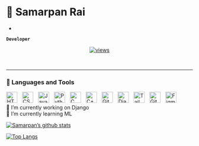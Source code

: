 # 🥟 Samarpan Rai
-

**`Developer`**

<p align="center">
  <a href="https://github.com/samarpan-rai11/Simple-View-Counter">
    <img alt="views" title="GitHub profile views" src=""/></a>
</p>

<br>

---

### 🧰 Languages and Tools

<img align="left" alt="HTML" width="30px" style="padding-right:10px;" src="https://cdn.jsdelivr.net/gh/devicons/devicon/icons/html5/html5-plain.svg" />
<img align="left" alt="CSS" width="30px" style="padding-right:10px;" src="https://cdn.jsdelivr.net/gh/devicons/devicon/icons/css3/css3-plain.svg" />
<img align="left" alt="JavaScript" width="30px" style="padding-right:10px;" src="https://cdn.jsdelivr.net/gh/devicons/devicon/icons/javascript/javascript-plain.svg" />
<img align="left" alt="Python" width="30px" style="padding-right:10px;" src="https://cdn.jsdelivr.net/gh/devicons/devicon/icons/python/python-plain.svg" />
<img align="left" alt="C" width="30px" style="padding-right:10px;" img src="https://cdn.jsdelivr.net/gh/devicons/devicon/icons/c/c-original.svg" />         
<img align="left" alt="C++" width="30px" style="padding-right:10px;" src="https://cdn.jsdelivr.net/gh/devicons/devicon/icons/cplusplus/cplusplus-original.svg" />
<img align="left" alt="GitHub" width="30px" style="padding-right:10px;" src="https://cdn.worldvectorlogo.com/logos/github-icon-1.svg" />
<img align="left" alt="Django" width="30px" style="padding-right:10px;" src="https://cdn.worldvectorlogo.com/logos/django.svg" />
<img align="left" alt="Tailwind" width="30px" style="padding-right:10px;" src="https://cdn.jsdelivr.net/gh/devicons/devicon/icons/tailwindcss/tailwindcss-plain.svg" />
<img align="left" alt="Git" width="30px" style="padding-right:10px;" src="https://cdn.jsdelivr.net/gh/devicons/devicon/icons/git/git-original.svg" />
<img align="left" alt="Figma" width="30px" style="padding-right:10px;" img src="https://cdn.jsdelivr.net/gh/devicons/devicon/icons/figma/figma-original.svg" />
<br />

<br/>
🔭 I’m currently working on Django
<br/>
🌱 I’m currently learning ML


[![Samarpan’s github stats](https://github-readme-stats.vercel.app/api?username=samarpan-rai11)](https://github.com/samarpan-rai11)

[![Top Langs](https://github-readme-stats.vercel.app/api/top-langs/?username=samarpan-rai11&layout=compact)](https://github.com/samarpan-rai11)

